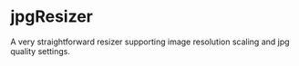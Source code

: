 ﻿# jpgResizer

A very straightforward resizer supporting image resolution scaling and jpg quality settings.